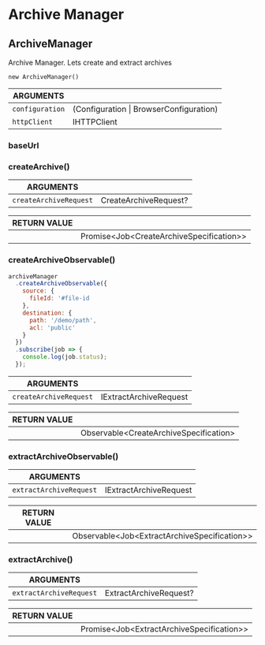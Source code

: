 <!-- Generated automatically. Update this documentation by updating the source code. -->

# Archive Manager

## ArchiveManager

Archive Manager. Lets create and extract archives

`new ArchiveManager()`

<div class="method-list">
  <table>
    <thead>
      <tr>
        <th class="title">ARGUMENTS</th>
        <th></th>
      </tr>
    </thead>
    <tbody>
      <tr>
        <td class="param">
          <code>configuration</code>
        </td>
        <td>
            <div class="type">(Configuration | BrowserConfiguration)</div>
        </td>
      </tr>
      <tr>
        <td class="param">
          <code>httpClient</code>
        </td>
        <td>
            <div class="type">IHTTPClient</div>
        </td>
      </tr>
    </tbody>
  </table>
</div>

### baseUrl

### createArchive()

<div class="method-list">
  <table>
    <thead>
      <tr>
        <th class="title">ARGUMENTS</th>
        <th></th>
      </tr>
    </thead>
    <tbody>
      <tr>
        <td class="param">
          <code>createArchiveRequest</code>
        </td>
        <td>
            <div class="type">CreateArchiveRequest?</div>
        </td>
      </tr>
    </tbody>
  </table>
</div>

<div class="method-list">
  <table>
    <thead>
      <tr>
        <th class="title">RETURN VALUE</th>
        <th></th>
      </tr>
    </thead>
    <tbody>
      <tr>
        <td class="param">
        </td>
        <td>
            <div class="type">Promise&#x3C;Job&#x3C;CreateArchiveSpecification>></div>
        </td>
      </tr>
    </tbody>
  </table>
</div>

### createArchiveObservable()

```javascript
archiveManager
  .createArchiveObservable({
    source: {
      fileId: '#file-id
    },
    destination: {
      path: '/demo/path',
      acl: 'public'
    }
  })
  .subscribe(job => {
    console.log(job.status);
  });
```

<div class="method-list">
  <table>
    <thead>
      <tr>
        <th class="title">ARGUMENTS</th>
        <th></th>
      </tr>
    </thead>
    <tbody>
      <tr>
        <td class="param">
          <code>createArchiveRequest</code>
        </td>
        <td>
            <div class="type">IExtractArchiveRequest</div>
        </td>
      </tr>
    </tbody>
  </table>
</div>

<div class="method-list">
  <table>
    <thead>
      <tr>
        <th class="title">RETURN VALUE</th>
        <th></th>
      </tr>
    </thead>
    <tbody>
      <tr>
        <td class="param">
        </td>
        <td>
            <div class="type">Observable&#x3C;CreateArchiveSpecification></div>
        </td>
      </tr>
    </tbody>
  </table>
</div>

### extractArchiveObservable()

<div class="method-list">
  <table>
    <thead>
      <tr>
        <th class="title">ARGUMENTS</th>
        <th></th>
      </tr>
    </thead>
    <tbody>
      <tr>
        <td class="param">
          <code>extractArchiveRequest</code>
        </td>
        <td>
            <div class="type">IExtractArchiveRequest</div>
        </td>
      </tr>
    </tbody>
  </table>
</div>

<div class="method-list">
  <table>
    <thead>
      <tr>
        <th class="title">RETURN VALUE</th>
        <th></th>
      </tr>
    </thead>
    <tbody>
      <tr>
        <td class="param">
        </td>
        <td>
            <div class="type">Observable&#x3C;Job&#x3C;ExtractArchiveSpecification>></div>
        </td>
      </tr>
    </tbody>
  </table>
</div>

### extractArchive()

<div class="method-list">
  <table>
    <thead>
      <tr>
        <th class="title">ARGUMENTS</th>
        <th></th>
      </tr>
    </thead>
    <tbody>
      <tr>
        <td class="param">
          <code>extractArchiveRequest</code>
        </td>
        <td>
            <div class="type">ExtractArchiveRequest?</div>
        </td>
      </tr>
    </tbody>
  </table>
</div>

<div class="method-list">
  <table>
    <thead>
      <tr>
        <th class="title">RETURN VALUE</th>
        <th></th>
      </tr>
    </thead>
    <tbody>
      <tr>
        <td class="param">
        </td>
        <td>
            <div class="type">Promise&#x3C;Job&#x3C;ExtractArchiveSpecification>></div>
        </td>
      </tr>
    </tbody>
  </table>
</div>
